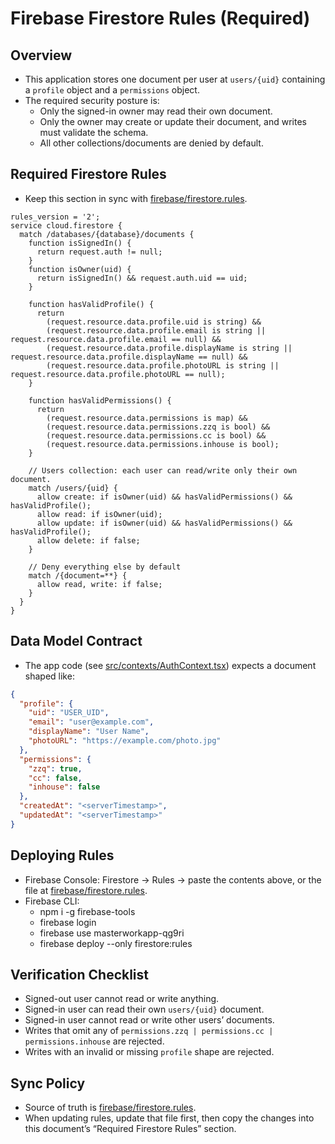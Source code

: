 # Firebase Firestore Rules (Required)

## Overview
- This application stores one document per user at `users/{uid}` containing a `profile` object and a `permissions` object.
- The required security posture is:
  - Only the signed-in owner may read their own document.
  - Only the owner may create or update their document, and writes must validate the schema.
  - All other collections/documents are denied by default.

## Required Firestore Rules
- Keep this section in sync with [firebase/firestore.rules](firebase/firestore.rules).

```rules
rules_version = '2';
service cloud.firestore {
  match /databases/{database}/documents {
    function isSignedIn() {
      return request.auth != null;
    }
    function isOwner(uid) {
      return isSignedIn() && request.auth.uid == uid;
    }

    function hasValidProfile() {
      return
        (request.resource.data.profile.uid is string) &&
        (request.resource.data.profile.email is string || request.resource.data.profile.email == null) &&
        (request.resource.data.profile.displayName is string || request.resource.data.profile.displayName == null) &&
        (request.resource.data.profile.photoURL is string || request.resource.data.profile.photoURL == null);
    }

    function hasValidPermissions() {
      return
        (request.resource.data.permissions is map) &&
        (request.resource.data.permissions.zzq is bool) &&
        (request.resource.data.permissions.cc is bool) &&
        (request.resource.data.permissions.inhouse is bool);
    }

    // Users collection: each user can read/write only their own document.
    match /users/{uid} {
      allow create: if isOwner(uid) && hasValidPermissions() && hasValidProfile();
      allow read: if isOwner(uid);
      allow update: if isOwner(uid) && hasValidPermissions() && hasValidProfile();
      allow delete: if false;
    }

    // Deny everything else by default
    match /{document=**} {
      allow read, write: if false;
    }
  }
}
```

## Data Model Contract
- The app code (see [src/contexts/AuthContext.tsx](src/contexts/AuthContext.tsx)) expects a document shaped like:

```json
{
  "profile": {
    "uid": "USER_UID",
    "email": "user@example.com",
    "displayName": "User Name",
    "photoURL": "https://example.com/photo.jpg"
  },
  "permissions": {
    "zzq": true,
    "cc": false,
    "inhouse": false
  },
  "createdAt": "<serverTimestamp>",
  "updatedAt": "<serverTimestamp>"
}
```

## Deploying Rules
- Firebase Console: Firestore → Rules → paste the contents above, or the file at [firebase/firestore.rules](firebase/firestore.rules).
- Firebase CLI:
  - npm i -g firebase-tools
  - firebase login
  - firebase use masterworkapp-qg9ri
  - firebase deploy --only firestore:rules

## Verification Checklist
- Signed-out user cannot read or write anything.
- Signed-in user can read their own `users/{uid}` document.
- Signed-in user cannot read or write other users’ documents.
- Writes that omit any of `permissions.zzq | permissions.cc | permissions.inhouse` are rejected.
- Writes with an invalid or missing `profile` shape are rejected.

## Sync Policy
- Source of truth is [firebase/firestore.rules](firebase/firestore.rules).
- When updating rules, update that file first, then copy the changes into this document’s “Required Firestore Rules” section.